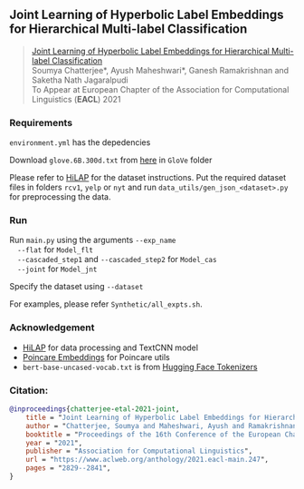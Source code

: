 ## Joint Learning of Hyperbolic Label Embeddings for Hierarchical Multi-label Classification

> [Joint Learning of Hyperbolic Label Embeddings for Hierarchical Multi-label Classification](https://arxiv.org/abs/2101.04997)  
> Soumya Chatterjee*, Ayush Maheshwari*, Ganesh Ramakrishnan and Saketha Nath Jagaralpudi  
> To Appear at European Chapter of the Association for Computational Linguistics (__EACL__) 2021

### Requirements

`environment.yml` has the depedencies

Download `glove.6B.300d.txt` from [here](https://nlp.stanford.edu/projects/glove/) in `GloVe` folder

Please refer to [HiLAP](https://github.com/morningmoni/HiLAP) for the dataset instructions. Put the required dataset files in folders `rcv1`, `yelp` or `nyt` and run `data_utils/gen_json_<dataset>.py` for preprocessing the data.

### Run

Run `main.py` using the arguments `--exp_name`<br>
&emsp;`--flat` for `Model_flt`<br>
&emsp;`--cascaded_step1` and `--cascaded_step2` for `Model_cas`<br> 
&emsp;`--joint` for `Model_jnt`

Specify the dataset using `--dataset`

For examples, please refer `Synthetic/all_expts.sh`.

### Acknowledgement

- [HiLAP](https://github.com/morningmoni/HiLAP) for data processing and TextCNN model
- [Poincare Embeddings](https://github.com/facebookresearch/poincare-embeddings) for Poincare utils
- `bert-base-uncased-vocab.txt` is from [Hugging Face Tokenizers](https://github.com/huggingface/tokenizers)

### Citation:

```bibtex
@inproceedings{chatterjee-etal-2021-joint,
    title = "Joint Learning of Hyperbolic Label Embeddings for Hierarchical Multi-label Classification",
    author = "Chatterjee, Soumya and Maheshwari, Ayush and Ramakrishnan, Ganesh and Jagaralpudi, Saketha Nath",
    booktitle = "Proceedings of the 16th Conference of the European Chapter of the Association for Computational Linguistics: Main Volume",
    year = "2021",
    publisher = "Association for Computational Linguistics",
    url = "https://www.aclweb.org/anthology/2021.eacl-main.247",
    pages = "2829--2841",
}
```

